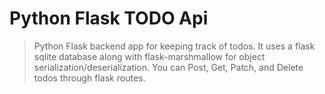 # Python Flask TODO Api

> Python Flask backend app for keeping track of todos. It uses a flask
> sqlite database along with flask-marshmallow for object
> serialization/deserialization. You can Post, Get, Patch, and Delete
> todos through flask routes.
